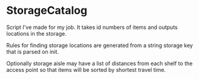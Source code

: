 # StorageCatalog

Script I've made for my job. It takes id numbers of items and outputs locations in the storage.

Rules for finding storage locations are generated from a string storage key that is parsed on init.

Optionally storage aisle may have a list of distances from each shelf to the access point so that items will be sorted by shortest travel time.